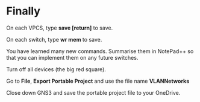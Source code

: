 # Finally

On each VPCS, type **save \[return]** to save.

On each switch, type **wr mem** to save.

You have learned many new commands. Summarise them in NotePad++ so that you can implement them on any future switches.

Turn off all devices (the big red square).

Go to **File**, **Export Portable Project** and use the file name **VLANNetworks**

Close down GNS3 and save the portable project file to your OneDrive.
